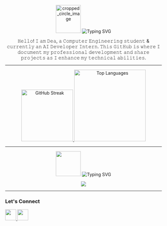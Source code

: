 <p align="center"> 
  <img width="80" height="90" alt="cropped_circle_image" src="https://github.com/user-attachments/assets/e327e795-e92f-466b-bdf9-a86cd96b86ad" />
  <img src="https://readme-typing-svg.demolab.com?font=Fira+Code&pause=1000&color=FFB6C1&center=true&vCenter=true&width=435&lines=Hi+!+I'm+Dea+Xhavara+!;A+Computer+Engineering+Student+:);Welcome+to+my+GitHub!" alt="Typing SVG" />
</p>

<p align="center">
𝙷𝚎𝚕𝚕𝚘! 𝙸 𝚊𝚖 𝙳𝚎𝚊, 𝚊 𝙲𝚘𝚖𝚙𝚞𝚝𝚎𝚛 𝙴𝚗𝚐𝚒𝚗𝚎𝚎𝚛𝚒𝚗𝚐 𝚜𝚝𝚞𝚍𝚎𝚗𝚝 & 𝚌𝚞𝚛𝚛𝚎𝚗𝚝𝚕𝚢 𝚊𝚗 𝙰𝙸 𝙳𝚎𝚟𝚎𝚕𝚘𝚙𝚎𝚛 𝙸𝚗𝚝𝚎𝚛𝚗. 𝚃𝚑𝚒𝚜 𝙶𝚒𝚝𝙷𝚞𝚋 𝚒𝚜 𝚠𝚑𝚎𝚛𝚎 𝙸 𝚍𝚘𝚌𝚞𝚖𝚎𝚗𝚝 𝚖𝚢 𝚙𝚛𝚘𝚏𝚎𝚜𝚜𝚒𝚘𝚗𝚊𝚕 𝚍𝚎𝚟𝚎𝚕𝚘𝚙𝚖𝚎𝚗𝚝 𝚊𝚗𝚍 𝚜𝚑𝚊𝚛𝚎 𝚙𝚛𝚘𝚓𝚎𝚌𝚝𝚜 𝚊𝚜 𝙸 𝚎𝚗𝚑𝚊𝚗𝚌𝚎 𝚖𝚢 𝚝𝚎𝚌𝚑𝚗𝚒𝚌𝚊𝚕 𝚊𝚋𝚒𝚕𝚒𝚝𝚒𝚎𝚜.
  
</p>

---

<div align="center">
  
  <a href="https://git.io/streak-stats">
    <img src="https://git-hub-streak-stats.vercel.app?user=DeaXhavara&theme=bear&mode=weekly" height="166" alt="GitHub Streak" />
  </a>
  <img src="https://github-readme-stats.vercel.app/api/top-langs?username=DeaXhavara&layout=compact&langs_count=6&theme=bear&hide_border=false" height="230" alt="Top Languages" />

</div>

---
<p align="center">
  <img src="https://media.giphy.com/media/v1.Y2lkPTc5MGI3NjExcTBrN3ZsOGI0OTdsaG1pZ2w0am0yYzFkcWE4cnU2cHNvbWxxbzdseiZlcD12MV9zdGlja2Vyc19zZWFyY2gmY3Q9cw/fSGrpj2wJynDwgftc7/giphy.gif" height="80"/>
<img src="https://readme-typing-svg.demolab.com?font=Fira+Code&pause=1000&color=FFB6C1&center=true&vCenter=true&width=435&lines=Tech+Stack" alt="Typing SVG" />
</p>

<p align="center">
  <img src="https://skillicons.dev/icons?i=js,html,css,react,nodejs,python,tensorflow,git,cpp,java,mysql,pytorch,fastapi,vite&theme=light" />
</p>


---

### Let's Connect

<div align="left">
  <a href="mailto:deaxhavara@gmail.com" target="_blank">
    <img src="https://img.shields.io/static/v1?message=Gmail&logo=gmail&label=deaxhavara@gmail.com&color=D14836&logoColor=white&style=for-the-badge" height="35" />
  </a>
  <a href="https://www.linkedin.com/in/deaxhavara/" target="_blank">
    <img src="https://img.shields.io/static/v1?message=LinkedIn&logo=linkedin&label=Dea%20Xhavara&color=0077B5&logoColor=white&style=for-the-badge" height="35" />
  </a>
</div>

